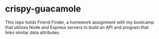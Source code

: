 # crispy-guacamole
This repo holds Friend Finder, a homework assignment with my bootcamp that utilizes Node and Express servers to build an API and program that links similar data attributes.

